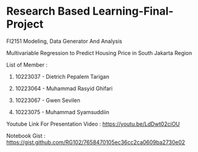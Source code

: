 # Research Based Learning-Final-Project
FI2151 Modeling, Data Generator And Analysis

Multivariable Regression to Predict Housing Price in South Jakarta Region

List of Member :

1. 10223037 - Dietrich Pepalem Tarigan

2. 10223064 - Muhammad Rasyid Ghifari

3. 10223067 - Gwen Sevilen

4. 10223075 - Muhammad Syamsuddiin

Youtube Link For Presentation Video : https://youtu.be/LdDwt02ciOU

Notebook Gist : https://gist.github.com/RG102/7658470105ec36cc2ca0609ba2730e02
